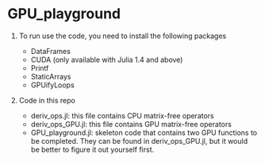 # GPU_playground
1. To run use the code, you need to install the following packages
	- DataFrames
	- CUDA (only available with Julia 1.4 and above)
	- Printf
	- StaticArrays
	- GPUifyLoops

2. Code in this repo
	- deriv_ops.jl: this file contains CPU matrix-free operators
	- deriv_ops_GPU.jl: this file contains GPU matrix-free operators 
	- GPU_playground.jl: skeleton code that contains two GPU functions to be completed. They can be found in deriv_ops_GPU.jl, but it would be better to figure it out yourself first.

